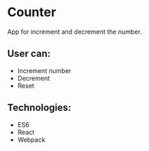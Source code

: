 # Counter

App for increment and decrement the number.

## User can:

- Increment number
- Decrement
- Reset 

## Technologies:

- ES6
- React
- Webpack
